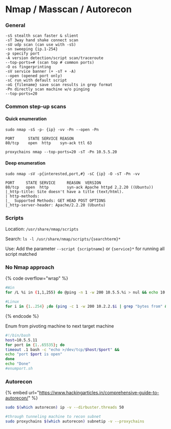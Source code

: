 # Nmap / Masscan / Autorecon

### General

```
-sS stealth scan faster & slient 
-sT 3way hand shake connect scan
-sU udp scan (can use with -sS)
-sn sweeping {ip.1-254}
-p specify port
-A version detection/script scan/traceroute
--top-ports=# (scan top # common ports)
-O os fingerprinting
-sV service banner (+ -sT + -A)
--open (opened port only)
-sC run with default script
-oG {filename} save scan results in grep format
-Pn directly scan machine w/o pinging
--top-ports=20
```

### Common step-up scans

#### Quick enumeration

```
sudo nmap -sS -p- {ip} -vv -Pn --open -Pn

PORT      STATE SERVICE REASON
80/tcp    open  http    syn-ack ttl 63
```

```
proxychains nmap --top-ports=20 -sT -Pn 10.5.5.20
```

#### Deep enumeration

```
sudo nmap -sV -p{interested,port,#} -sC {ip} -O -sT -Pn -vv   

PORT     STATE SERVICE     REASON  VERSION
80/tcp   open  http        syn-ack Apache httpd 2.2.20 ((Ubuntu))
|_http-title: Site doesn't have a title (text/html).
| http-methods: 
|_  Supported Methods: GET HEAD POST OPTIONS
|_http-server-header: Apache/2.2.20 (Ubuntu)
```

### Scripts

Location: `/usr/share/nmap/scripts`

Search: `ls -l /usr/share/nmap/scripts/{searchterm}*`

Use: Add the parameter `--script {scriptname}` or `{service}*` for running all script matched

### No Nmap approach

{% code overflow="wrap" %}
```bash
#Win
for /L %i in (1,1,255) do @ping -n 1 -w 200 10.5.5.%i > nul && echo 10.5.5.%i is up.

#Linux
for i in {1..254} ;do (ping -c 1 -w 200 10.2.2.$i | grep "bytes from" &) ;done
```
{% endcode %}

Enum from pivoting machine to next target machine

```bash
#!/bin/bash
host=10.5.5.11
for port in {1..65535}; do
timeout .1 bash -c "echo >/dev/tcp/$host/$port" &&
echo "port $port is open"
done
echo "Done"
#enumport.sh
```

### Autorecon

{% embed url="https://www.hackingarticles.in/comprehensive-guide-to-autorecon/" %}

```bash
sudo $(which autorecon) ip -v --dirbuster.threads 50

#through tunneling machine to recon subnet
sudo proxychains $(which autorecon) subnetip -v --proxychains
```

